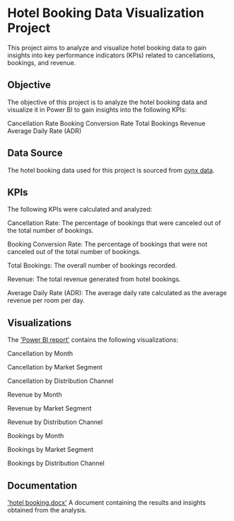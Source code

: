 # Hotel Booking Data Visualization Project

This project aims to analyze and visualize hotel booking data to gain insights into key performance indicators (KPIs) related to cancellations, bookings, and revenue.

## Objective

The objective of this project is to analyze the hotel booking data and visualize it in Power BI to gain insights into the following KPIs:

Cancellation Rate
Booking Conversion Rate
Total Bookings
Revenue
Average Daily Rate (ADR)

## Data Source

The hotel booking data used for this project is sourced from [oynx data](https://onyxdata.ck.page/1e8beb9b02).

## KPIs

The following KPIs were calculated and analyzed:

Cancellation Rate: The percentage of bookings that were canceled out of the total number of bookings.

Booking Conversion Rate: The percentage of bookings that were not canceled out of the total number of bookings.

Total Bookings: The overall number of bookings recorded.

Revenue: The total revenue generated from hotel bookings.

Average Daily Rate (ADR): The average daily rate calculated as the average revenue per room per day.

## Visualizations

The ['Power BI report'](https://app.powerbi.com/groups/me/reports/87805ecd-6606-473c-a4c1-8a6a902b6815/ReportSection47fb8a4aeb95427a3b52?experience=power-bi) contains the following visualizations:

Cancellation by Month 

Cancellation by Market Segment 

Cancellation by Distribution Channel 

Revenue by Month 

Revenue by Market Segment 

Revenue by Distribution Channel 

Bookings by Month 

Bookings by Market Segment 

Bookings by Distribution Channel 

## Documentation

['hotel booking.docx'](https://github.com/okonkwoloretta/hotel-booking/blob/main/hotel%20booking.docx) A document containing the results and insights obtained from the analysis.

